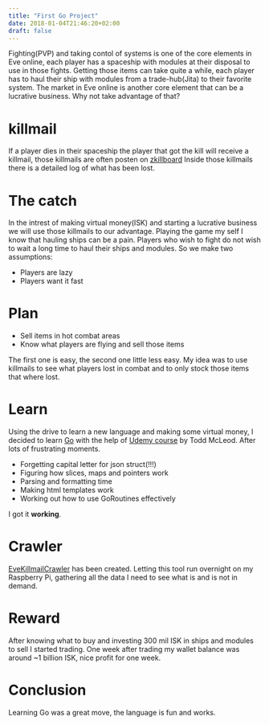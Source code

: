 ```yaml
---
title: "First Go Project"
date: 2018-01-04T21:46:20+02:00
draft: false
---
```


Fighting(PVP) and taking contol of systems is one of the core elements in Eve online, each player has a spaceship with modules at their disposal to use in those fights.
Getting those items can take quite a while, each player has to haul their ship with modules from a trade-hub(Jita) to their favorite system.
The market in Eve online is another core element that can be a lucrative business. Why not take advantage of that?

# killmail
If a player dies in their spaceship the player that got the kill will receive a killmail, those killmails are often posten on [zkillboard](http://zkillboard.com)
Inside those killmails there is a detailed log of what has been lost.

# The catch
In the intrest of making virtual money(ISK) and starting a lucrative business we will use those killmails to our advantage.
Playing the game my self I know that hauling ships can be a pain. Players who wish to fight do not wish to wait a long time to haul their ships and modules.
So we make two assumptions:

- Players are lazy
- Players want it fast

# Plan
* Sell items in hot combat areas
* Know what players are flying and sell those items

The first one is easy, the second one little less easy.
My idea was to use killmails to see what players lost in combat and to only stock those items that where lost.

# Learn
Using the drive to learn a new language and making some virtual money, I decided to learn [Go](https://golang.org/) with the help of [Udemy course](https://www.udemy.com/learn-how-to-code/learn/v4/overview) by Todd McLeod. After lots of frustrating moments.

* Forgetting capital letter for json struct(!!!)
* Figuring how slices, maps and pointers work
* Parsing and formatting time
* Making html templates work
* Working out how to use GoRoutines effectively

I got it **working**.

# Crawler
[EveKillmailCrawler](https://github.com/DanielPels/eveKillmailCrawler) has been created. Letting this tool run overnight on my Raspberry Pi, gathering all the data I need to see what is and is not in demand.

# Reward
After knowing what to buy and investing 300 mil ISK in ships and modules to sell I started trading.
One week after trading my wallet balance was around ~1 billion ISK, nice profit for one week.

# Conclusion
Learning Go was a great move, the language is fun and works.